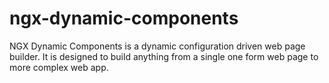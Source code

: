 # ngx-dynamic-components

NGX Dynamic Components is a dynamic configuration driven web page builder. It is designed to build anything from a single one form web page to more complex web app. 
